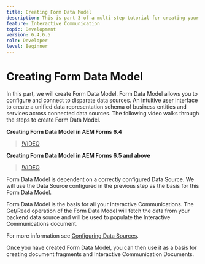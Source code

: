 ```yaml
---
title: Creating Form Data Model
description: This is part 3 of a multi-step tutorial for creating your first interactive communications document. In this part, we will create Form Data Model. Form Data Model allows you to configure and connect to disparate data sources.It provides an intuitive user interface to create a unified data representation schema of business entities and services across connected data sources.The following video walks through the steps to create Form Data Model.
feature: Interactive Communication
topic: Development
version: 6.4,6.5
role: Developer
level: Beginner
---
```


# Creating Form Data Model

 In this part, we will create Form Data Model. Form Data Model allows you to configure and connect to disparate data sources. An intuitive user interface to create a unified data representation schema of business entities and services across connected data sources. The following video walks through the steps to create Form Data Model.

**Creating Form Data Model in AEM Forms 6.4**

>[!VIDEO](https://video.tv.adobe.com/v/27763/?quality=9&learn=on)

**Creating Form Data Model in AEM Forms 6.5 and above**

>[!VIDEO](https://video.tv.adobe.com/v/27765?quality=9&learn=on)

Form Data Model is dependent on a correctly configured Data Source. We will use the Data Source configured in the previous step as the basis for this Form Data Model.

Form Data Model is the basis for all your Interactive Communications. The Get/Read operation of the Form Data Model will fetch the data from your backend data source and will be used to populate the Interactive Communications document.

For more information see [Configuring Data Sources](parttwo.md).

Once you have created Form Data Model, you can then use it as a basis for creating document fragments and Interactive Communication Documents.
